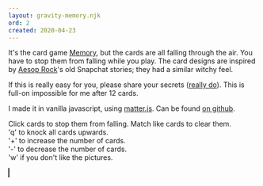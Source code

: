 ```yaml
---
layout: gravity-memory.njk
ord: 2
created: 2020-04-23
---
```

<p>It's the card game <a href="https://en.wikipedia.org/wiki/Concentration_(card_game)">Memory</a>, but the cards are all falling through the air. You have to stop them from falling while you play. The card designs are inspired by <a href="https://rhymesayers.com/artists/aesoprock">Aesop Rock</a>'s old Snapchat stories; they had a similar witchy feel.</p>
<p>If this is really easy for you, please share your secrets (<a href="https://twitter.com/messages/compose?recipient_id=800796177604100096">really do</a>). This is full-on impossible for me after 12 cards.</p>
<p>I made it in vanilla javascript, using <a href="https://brm.io/matter-js/">matter.js</a>. Can be found <a href="https://github.com/dom-o/gravity-memory">on github</a>.</p>
<p>
  Click cards to stop them from falling.
  Match like cards to clear them.<br/>
  'q' to knock all cards upwards.<br/>
  '+' to increase the number of cards.<br/>
  '-' to decrease the number of cards.<br/>
  'w' if you don't like the pictures.<br/>
</p>
<div>
  <canvas id="canvas" style="margin:auto; border: 1px solid"></canvas>
</div>
